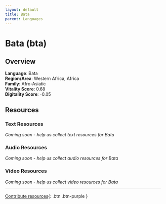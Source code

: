```yaml
---
layout: default
title: Bata
parent: Languages
---
```


# Bata (bta)

## Overview

**Language**: Bata  
**Region/Area**: Western Africa, Africa  
**Family**: Afro-Asiatic  
**Vitality Score**: 0.68  
**Digitality Score**: -0.05  

## Resources

### Text Resources
*Coming soon - help us collect text resources for Bata*

### Audio Resources
*Coming soon - help us collect audio resources for Bata*

### Video Resources
*Coming soon - help us collect video resources for Bata*

---

[Contribute resources](https://fairtrain.github.io/){: .btn .btn-purple }

